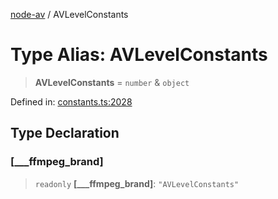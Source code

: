 [node-av](../globals.md) / AVLevelConstants

# Type Alias: AVLevelConstants

> **AVLevelConstants** = `number` & `object`

Defined in: [constants.ts:2028](https://github.com/seydx/av/blob/f8631fc881b394300b1479f511d55cf1c370a87f/src/constants/constants.ts#L2028)

## Type Declaration

### \[\_\_\_ffmpeg\_brand\]

> `readonly` **\[\_\_\_ffmpeg\_brand\]**: `"AVLevelConstants"`

